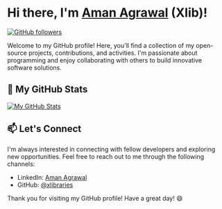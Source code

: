 # Hi there, I'm [Aman Agrawal](https://github.com/xlibraries) (Xlib)!

[![GitHub followers](https://img.shields.io/github/followers/xlibraries?style=social)](https://github.com/xlibraries)

Welcome to my GitHub profile! Here, you'll find a collection of my open-source projects, contributions, and activities. I'm passionate about programming and enjoy collaborating with others to build innovative software solutions.

## 🔭 My GitHub Stats

[![My GitHub Stats](https://github-readme-stats.vercel.app/api?username=xlibraries&show_icons=true&theme=dark)](https://github.com/xlibraries)

## 📫 Let's Connect

I'm always interested in connecting with fellow developers and exploring new opportunities. Feel free to reach out to me through the following channels:

- LinkedIn: [Aman Agrawal](https://www.linkedin.com/in/xlib/)
- GitHub: [@xlibraries](https://github.com/xlibraries)

Thank you for visiting my GitHub profile! Have a great day! 😄

